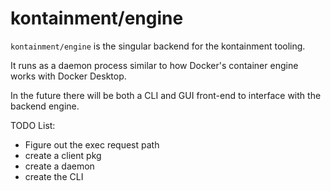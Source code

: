 # kontainment/engine
`kontainment/engine` is the singular backend for the kontainment tooling.

It runs as a daemon process similar to how Docker's container engine works with Docker Desktop.

In the future there will be both a CLI and GUI front-end to interface with the backend engine.

TODO List:
- Figure out the exec request path
- create a client pkg
- create a daemon
- create the CLI